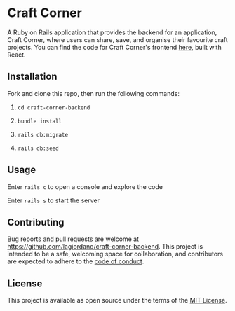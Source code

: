 # Craft Corner

A Ruby on Rails application that provides the backend for an application, Craft Corner, where users can share, save, and organise their favourite craft projects. You can find the code for Craft Corner's frontend [here](https://github.com/lagiordano/craft-corner-frontend), built with React. 


## Installation

Fork and clone this repo, then run the following commands:

1. `cd craft-corner-backend`

2. `bundle install`

3. `rails db:migrate`

4. `rails db:seed`


## Usage 

Enter `rails c` to open a console and explore the code

Enter `rails s` to start the server


## Contributing

Bug reports and pull requests are welcome at https://github.com/lagiordano/craft-corner-backend. This project is intended to be a safe, welcoming space for collaboration, and contributors are expected to adhere to the [code of conduct](https://github.com/lagiordano/craft-corner-backend/blob/main/CODE_OF_CONDUCT.md).


## License 

This project is available as open source under the terms of the [MIT License](https://opensource.org/licenses/MIT). 
